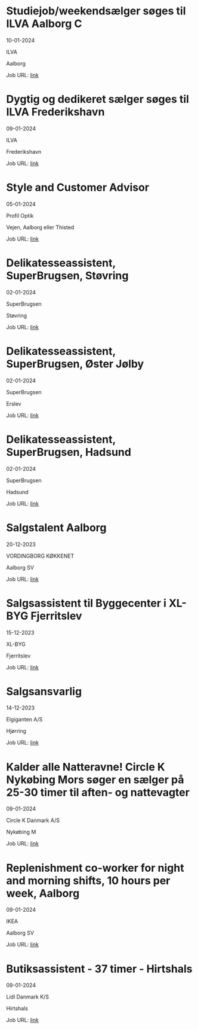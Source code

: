# Studiejob/weekendsælger søges til ILVA Aalborg C
10-01-2024

ILVA

Aalborg

Job URL: [link](https://ilva.youngcrm.com/jobportal/9294)


# Dygtig og dedikeret sælger søges til ILVA Frederikshavn
09-01-2024

ILVA

Frederikshavn

Job URL: [link](https://ilva.youngcrm.com/jobportal/9285)


# Style and Customer Advisor
05-01-2024

Profil Optik

Vejen, Aalborg eller Thisted

Job URL: [link](https://job.profiloptik.dk/jobs/2791576-style-and-customer-advisor)


# Delikatesseassistent, SuperBrugsen, Støvring
02-01-2024

SuperBrugsen

Støvring

Job URL: [link](https://jobs.coop.dk/job/Delikatesseassistent%2C-SuperBrugsen%2C-St%C3%B8vring/785217102/)


# Delikatesseassistent, SuperBrugsen, Øster Jølby
02-01-2024

SuperBrugsen

Erslev

Job URL: [link](https://jobs.coop.dk/job/Delikatesseassistent%2C-SuperBrugsen%2C-%C3%98ster-J%C3%B8lby/785216702/)


# Delikatesseassistent, SuperBrugsen, Hadsund
02-01-2024

SuperBrugsen

Hadsund

Job URL: [link](https://jobs.coop.dk/job/Delikatesseassistent%2C-SuperBrugsen%2C-Hadsund/785211502/)


# Salgstalent Aalborg
20-12-2023

VORDINGBORG KØKKENET

Aalborg SV

Job URL: [link](https://app.jobmatchprofile.com/gxcdrk/vordingborg-kokkenet-as/a3xaf2/salgstalent-aalborg)


# Salgsassistent til Byggecenter i XL-BYG Fjerritslev
15-12-2023

XL-BYG

Fjerritslev

Job URL: [link](https://app.elvium.com/da/positions/24259/job_posting?referer_host=www.jobindex.dk)


# Salgsansvarlig
14-12-2023

Elgiganten A/S

Hjørring

Job URL: [link](https://candidate.hr-manager.net/ApplicationInit.aspx?cid=1548&ProjectId=162265&DepartmentId=19468&MediaId=4619)


# Kalder alle Natteravne! Circle K Nykøbing Mors søger en sælger på 25-30 timer til aften- og nattevagter
09-01-2024

Circle K Danmark A/S

Nykøbing M

Job URL: [link](https://www.jobindex.dk/jobannonce/r12206947/kalder-alle-natteravne-circle-k-nykoebing-mors-soeger-en-saelger-paa-25-30-timer-til-aften-og-nattevagter)


# Replenishment co-worker for night and morning shifts, 10 hours per week, Aalborg
09-01-2024

IKEA

Aalborg SV

Job URL: [link](https://jobs.ikea.com/da/job/aalborg/replenishment-co-worker-for-night-and-morning-shifts-10-hours-per-week-aalborg/24107/59760880064)


# Butiksassistent - 37 timer - Hirtshals
09-01-2024

Lidl Danmark K/S

Hirtshals

Job URL: [link](https://www.ungarbejde.dk/jobs/butiksassistent-37-timer-hirtshals-67395)


